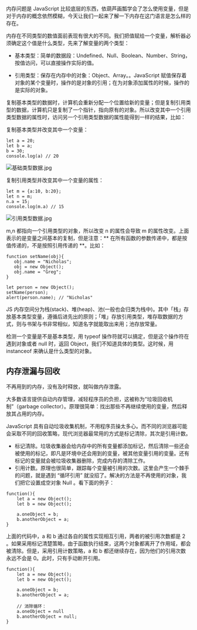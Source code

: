 内存问题是 JavaScript 比较底层的东西，依葫芦画瓢学会了怎么使用变量，但是对于内存的概念依然模糊，今天让我们一起来了解一下内存在这门语言是怎么样的存在。

内存在不同类型的数值面前表现有很大的不同。我们把值赋给一个变量，解析器必须确定这个值是什么类型，先来了解变量的两个类型：

- 基本类型：简单的数据段：Undefined、Null、Boolean、Number、String，按值访问，可以直接操作实际的值。

- 引用类型：保存在内存中的对象：Object、Array。。JavaScript 赋值保存着对象的某个变量时，操作的是对象的引用；在为对象添加属性的时候，操作的是实际的对象。

复制基本类型的数据时，计算机会重新分配一个位置给新的变量；但是复制引用类型的数据，计算机只是复制了一个指针，指向原有的对象。所以改变其中一个引用类型数据的属性时，访问另一个引用类型数据的属性能得到一样的结果，比如：

复制基本类型并改变其中一个变量：
```
let a = 20;
let b = a;
b = 30;
console.log(a) // 20
```

![基础类型数据.jpg](https://upload-images.jianshu.io/upload_images/5164161-389d81731d144a46.jpg?imageMogr2/auto-orient/strip%7CimageView2/2/w/1240)

复制引用类型并改变其中一个变量的属性：
```
let m = {a:10, b:20};
let n = m;
n.a = 15;
console.log(m.a) // 15
```
![引用类型数据.jpg](https://upload-images.jianshu.io/upload_images/5164161-b5564ce0bd729bed.jpg?imageMogr2/auto-orient/strip%7CimageView2/2/w/1240)

m,n 都指向一个引用类型的对象，所以改变 n 的属性会导致 m 的属性改变。上面表示的是变量之间基本的复制，但是注意：** 在所有函数的参数传递中，都是按值传递的，不是按照引用传递的 **。比如：
```
function setName(obj){
   obj.name = "Nicholas";
   obj = new Object();
   obj.name = "Greg";
}

let person = new Object();
setName(person);
alert(person.name); // "Nicholas"
```

JS 内存空间分为栈(stack)、堆(heap)、池(一般也会归类为栈中)。其中「栈」存放基本类型变量，遵循后进先出的原则；「堆」存放引用类型，堆存取数据的方式，则与书架与书非常相似，知道名字就能取出来用；池存放常量。

检测一个变量是不是基本类型，用 typeof 操作符就可以搞定，但是这个操作符在遇到对象或者 null 时，返回 Object，我们不知道具体的类型。这时候，用 instanceof 来确认是什么类型的对象。

## 内存泄漏与回收

不再用到的内存，没有及时释放，就叫做内存泄露。

大多数语言提供自动内存管理，减轻程序员的负担，这被称为“垃圾回收机制”（garbage collector）。原理很简单：找出那些不再继续使用的变量，然后释放其占用的内存。

JavaScript 具有自动垃圾收集机制，不用程序员操太多心。而不同的浏览器可能会采取不同的回收策略，现代浏览器最常用的方式是标记清除，其次是引用计数。

- 标记清除。垃圾收集器会给内存中的所有变量都添加标记，然后清除一些还会被使用的标记，即凡是环境中还会用到的变量，被其他变量引用的变量。还有标记的变量就会被垃圾收集器删除，完成内存的清除工作。
- 引用计数。原理也很简单，跟踪每个变量被引用的次数。这里会产生一个棘手的问题，就是遇到 “循环引用” 就没招了。解决的方法是不再使用的对象，我们把它设置成空对象 Null 。看下面的例子：

```
function(){
    let a = new Object();
    let b = new Object();
    
    a.oneObject = b;
    b.anotherObject = a;
}

```

上面的代码中，a 和 b 通过各自的属性实现相互引用，两者的被引用次数都是 2 。如果采用标记清楚策略，由于函数执行结束，这两个对象都离开了作用域，都会被清除。但是，采用引用计数策略，a 和 b 都还继续存在，因为他们的引用次数永远不会是 0。此时，只有手动断开引用。

```
function(){
    let a = new Object();
    let b = new Object();
    
    a.oneObject = b;
    b.anotherObject = a;
    
    // 消除循环：
    a.oneObject = null
    b.anotherObject = null;
}

```
